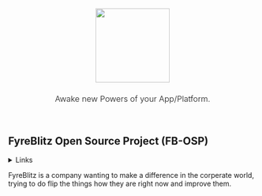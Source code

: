 <h3 align="center" style="border: none">
  <img src="https://www.fyreblitz.com/public/img/FyreBlitz.png?d=2" height="150px" />
</h3>

<h3 align="center" style="font-weight: 300">
 Awake new Powers of your App/Platform. 
</h3>
<br/>

## FyreBlitz Open Source Project (FB-OSP)

<details>
  <summary>Links</summary>
    Website: https://fyreblitz.com<br/>
    Discord: https://discord.gg/8dUwGewqfv<br/>
    YouTube: https://www.youtube.com/@FyreBlitz
</details>

FyreBlitz is a company wanting to make a difference in the corperate world, trying to do flip the things how they are right now and improve them.
